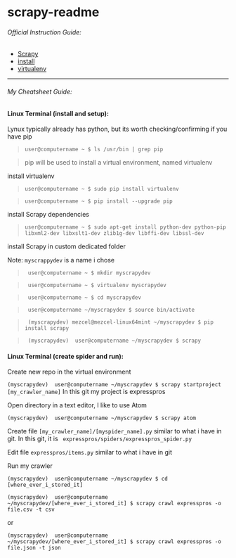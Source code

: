# scrapy-readme

###### Official Instruction Guide:

* [Scrapy](https://scrapy.org/)
* [install](https://doc.scrapy.org/en/latest/intro/install.html)
* [virtualenv](https://doc.scrapy.org/en/latest/intro/install.html#intro-using-virtualenv)

----

###### My Cheatsheet Guide:

#### Linux Terminal (install and setup):

Lynux typically already has python, but its worth checking/confirming if you have pip

> ``` user@computername ~ $ ls /usr/bin | grep pip ```

> pip will be used to install a virtual environment, named virtualenv

 install virtualenv
> ```user@computername ~ $ sudo pip install virtualenv```

> ```user@computername ~ $ pip install --upgrade pip```

 install Scrapy dependencies

> ``` user@computername ~ $ sudo apt-get install python-dev python-pip libxml2-dev libxslt1-dev zlib1g-dev libffi-dev libssl-dev ```

install Scrapy in custom dedicated folder

Note: ```myscrappydev``` is a name i chose

> ``` user@computername ~ $ mkdir myscrapydev```

> ``` user@computername ~ $ virtualenv myscrapydev```

> ``` user@computername ~ $ cd myscrapydev```

> ``` user@computername ~/myscrapydev $ source bin/activate```

> ``` (myscrapydev) mezcel@mezcel-linux64mint ~/myscrapydev $ pip install scrapy```

> ``` (myscrapydev)  user@computername ~/myscrapydev $ scrapy```

#### Linux Terminal (create spider and run):

Create new repo in the virtual environment

``` (myscrapydev)  user@computername ~/myscrapydev $ scrapy startproject [my_crawler_name] ``` In this git my project is expresspros

Open directory in a text editor, I like to use Atom

``` (myscrapydev)  user@computername ~/myscrapydev $ scrapy atom ```

Create file ``` [my_crawler_name]/[myspider_name].py ``` similar to what i have in git. In this git, it is ``` expresspros/spiders/expresspros_spider.py```

Edit file ``` expresspros/items.py ``` similar to what i have in git

Run my crawler

``` (myscrapydev)  user@computername ~/myscrapydev $ cd [where_ever_i_stored_it] ```

```(myscrapydev)  user@computername ~/myscrapydev/[where_ever_i_stored_it] $ scrapy crawl expresspros -o file.csv -t csv```

or

```(myscrapydev)  user@computername ~/myscrapydev/[where_ever_i_stored_it] $ scrapy crawl expresspros -o file.json -t json```
